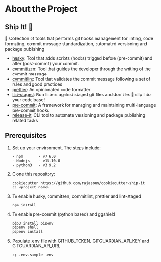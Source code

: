 # About the Project

## Ship It! 🚀

🚀 Collection of tools that performs git hooks management for linting, code formating, commit message standardization, sutomated versioning and package publishing

-   [husky](https://github.com/typicode/husky): Tool that adds scripts (hooks) trigged before (pre-commit) and after (post-commit) your commit.
-   [commitizen](https://github.com/commitizen/cz-cli): Tool that guides the developer through the writing of the commit message
-   [commitlint](https://github.com/conventional-changelog/commitlint): Tool that validates the commit message following a set of rules and good practices
-   [prettier](https://prettier.io/): An opinionated code formatter
-   [lint-staged](https://github.com/okonet/lint-staged): Run linters against staged git files and don't let :poop: slip into your code base!
-   [pre-commit](https://pre-commit.com/): A framework for managing and maintaining multi-language pre-commit hooks
-   [release-it](https://github.com/release-it/release-it): CLI tool to automate versioning and package publishing related tasks

## Prerequisites

1.  Set up your environment.
    The steps include:

        - npm       - v7.6.0
        - Nodejs    - v15.10.0
        - python3   - v3.9.2

1.  Clone this repository:

    ```
    cookiecutter https://github.com/rajasoun/cookiecutter-ship-it
    cd <project_name>
    ```

1.  To enable husky, commitzen, commitlint, prettier and lint-staged

    ```
    npm install
    ```

1.  To enable pre-commit (python based) and ggshield

    ```
    pip3 install pipenv
    pipenv shell
    pipenv install
    ```

1.  Populate .env file with GITHUB_TOKEN, GITGUARDIAN_API_KEY and GITGUARDIAN_API_URL
    ```
    cp .env.sample .env
    ```
